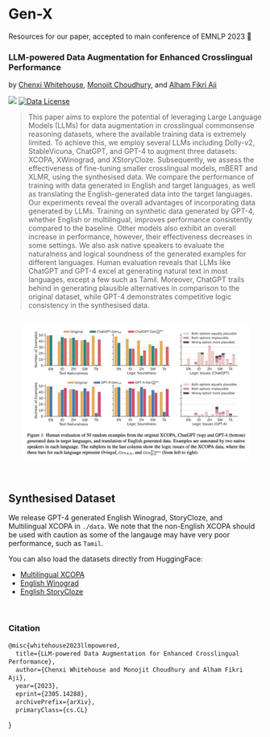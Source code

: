 # Gen-X

Resources for our paper, accepted to main conference of EMNLP 2023   :tada:<br> 
<h3>
 LLM-powered Data Augmentation for Enhanced Crosslingual Performance
</h3>

by [Chenxi Whitehouse](https://chenxwh.github.io/),  [Monojit Choudhury](https://www.microsoft.com/en-us/research/people/monojitc/), and [Alham Fikri Aji](https://mbzuai.ac.ae/study/faculty/alham-fikri-aji/)

 <a href='https://arxiv.org/abs/2305.14288'><img src='https://img.shields.io/badge/ArXiv-PDF-blue'></a>
[![Data License](https://img.shields.io/badge/Data%20License-CC%20By%20NC%204.0-orange.svg)](https://github.com/mbzuai-nlp/gen-X/blob/main/LICENSE)

> This paper aims to explore the potential of leveraging Large Language Models (LLMs) for data augmentation in crosslingual commonsense reasoning datasets, where the available training data is extremely limited. To achieve this, we employ several LLMs including Dolly-v2, StableVicuna, ChatGPT, and GPT-4 to augment three datasets: XCOPA, XWinograd, and XStoryCloze.  Subsequently, we assess the effectiveness of fine-tuning smaller crosslingual models, mBERT and XLMR, using the synthesised data.  We compare the performance of training with data generated in English and target languages, as well as translating the English-generated data into the target languages. Our experiments reveal the overall advantages of incorporating data generated by LLMs. Training on synthetic data generated by GPT-4, whether English or multilingual, improves performance consistently compared to the baseline. Other models also exhibit an overall increase in performance, however, their effectiveness decreases in some settings. We also ask native speakers to evaluate the naturalness and logical soundness of the generated examples for different languages. Human evaluation reveals that LLMs like ChatGPT and GPT-4 excel at generating natural text in most languages, except a few such as Tamil. Moreover, ChatGPT trails behind in generating plausible alternatives in comparison to the original dataset, while GPT-4 demonstrates competitive logic consistency in the synthesised data.

<br>
<div style="text-align: center;"> <img src="eval.png"  width="90%"> </div>
<br>

<br>

## Synthesised Dataset

We release GPT-4 generated English Winograd, StoryCloze, and Multilingual XCOPA in `./data`. We note that the non-English XCOPA should be used with caution as some of the langauge may have very poor performance, such as `Tamil`. 

You can also load the datasets directly from HuggingFace:
  - [Multilingual XCOPA](https://huggingface.co/datasets/chenxwh/gen-xcopa)
  - [English Winograd](https://huggingface.co/datasets/chenxwh/gen-winograd)
  - [English StoryCloze](https://huggingface.co/datasets/chenxwh/gen-storycloze)

<br>

### Citation

    @misc{whitehouse2023llmpowered,
      title={LLM-powered Data Augmentation for Enhanced Crosslingual Performance}, 
      author={Chenxi Whitehouse and Monojit Choudhury and Alham Fikri Aji},
      year={2023},
      eprint={2305.14288},
      archivePrefix={arXiv},
      primaryClass={cs.CL}
}
